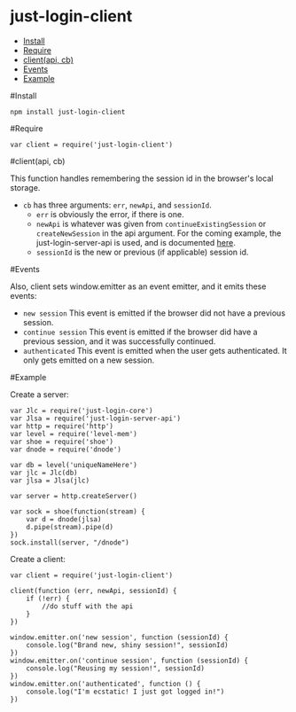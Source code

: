 just-login-client
=================

- [Install](#install)
- [Require](#require)
- [client(api, cb)](#clientapi-cb)
- [Events](#events)
- [Example](#example)

#Install

	npm install just-login-client

#Require

	var client = require('just-login-client')

#client(api, cb)

This function handles remembering the session id in the browser's local storage.

- `cb` has three arguments: `err`, `newApi`, and `sessionId`.
	- `err` is obviously the error, if there is one.
	- `newApi` is whatever was given from `continueExistingSession` or `createNewSession` in the api argument. For the coming example, the just-login-server-api is used, and is documented [here](https://github.com/ArtskydJ/just-login-server-api#api-methods).
	- `sessionId` is the new or previous (if applicable) session id.

#Events

Also, client sets window.emitter as an event emitter, and it emits these events:

- `new session` This event is emitted if the browser did not have a previous session.
- `continue session` This event is emitted if the browser did have a previous session, and it was successfully continued.
- `authenticated` This event is emitted when the user gets authenticated. It only gets emitted on a new session.


#Example

Create a server:

	var Jlc = require('just-login-core')
	var Jlsa = require('just-login-server-api')
	var http = require('http')
	var level = require('level-mem')
	var shoe = require('shoe')
	var dnode = require('dnode')

	var db = level('uniqueNameHere')
	var jlc = Jlc(db)
	var jlsa = Jlsa(jlc)

	var server = http.createServer()

	var sock = shoe(function(stream) {
		var d = dnode(jlsa)
		d.pipe(stream).pipe(d)
	})
	sock.install(server, "/dnode")


Create a client:

	var client = require('just-login-client')

	client(function (err, newApi, sessionId) {
		if (!err) {
			//do stuff with the api
		}
	})

	window.emitter.on('new session', function (sessionId) {
		console.log("Brand new, shiny session!", sessionId)
	})
	window.emitter.on('continue session', function (sessionId) {
		console.log("Reusing my session!", sessionId)
	})
	window.emitter.on('authenticated', function () {
		console.log("I'm ecstatic! I just got logged in!")
	})
